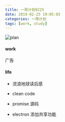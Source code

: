 ```yaml
---
title: 一周计划0225
date: 2019-02-25 19:05:03
categories: 一周计划
tags: [work, study]
---
```


![plan](https://user-gold-cdn.xitu.io/2018/9/3/1659f1969e015231?w=1424&h=698&f=png&s=1887559)

<!--more-->


#### work

广告

#### life

* 流浪地球读后感

* clean code

* promise 源码

* electron 添加共享功能

